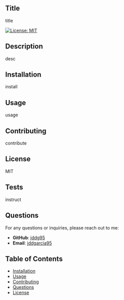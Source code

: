 
  
  ## Title 

  title

  [![License: MIT](https://img.shields.io/badge/License-MIT-yellow.svg)](https://opensource.org/licenses/MIT)

  ## Description
  
  desc
  
  ## Installation
  
  install 
  
  ## Usage
  
  usage

  ## Contributing 

  contribute

  
  ## License
  
  MIT 

  ## Tests
  
  instruct
  
  ## Questions
  
  For any questions or inquiries, please reach out to me:
  
  - **GitHub**: [jddg95](https://github.com/jddg95)
  - **Email**: [jddgarcia95](mailto:jddgarcia95)
  
## Table of Contents
- [Installation](#installation)
- [Usage](#usage)
- [Contributing](#contributing)
- [Questions](#questions)
- [License](#license)

    
